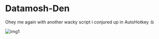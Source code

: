 # Datamosh-Den
Ohey me again with another wacky script i conjured up in AutoHotkey :b

![img1](https://i.imgur.com/lSErFpU.png)
